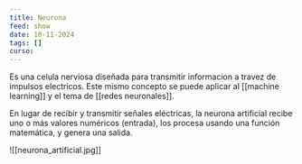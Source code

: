 ```yaml
---
title: Neurona
feed: show
date: 10-11-2024
tags: []
curso: 
---
```


Es una celula nerviosa diseñada para transmitir informacion a travez de impulsos electricos. 
Este mismo concepto se puede aplicar al [[machine learning]] y el tema de [[redes neuronales]].

En lugar de recibir y transmitir señales eléctricas, la neurona artificial recibe uno o más valores numéricos (entrada), los procesa usando una función matemática, y genera una salida.

![[neurona_artificial.jpg]]
